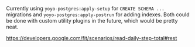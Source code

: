 Currently using `yoyo-postgres:apply-setup` for `CREATE SCHEMA ...` migrations
and `yoyo-postgres:apply-postrun` for adding indexes.
Both could be done with custom utility plugins in the future, which would be pretty neat.

https://developers.google.com/fit/scenarios/read-daily-step-total#rest

